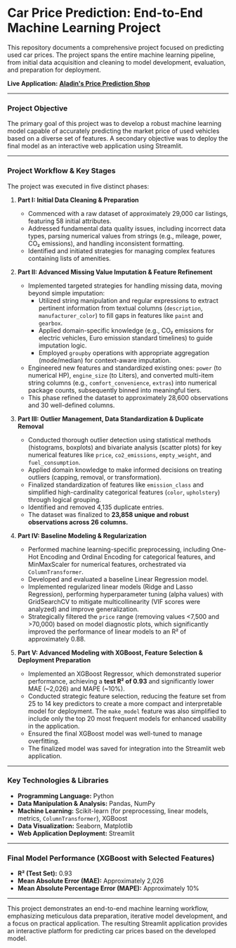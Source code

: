 # Car Price Prediction: End-to-End Machine Learning Project

This repository documents a comprehensive project focused on predicting used car prices. The project spans the entire machine learning pipeline, from initial data acquisition and cleaning to model development, evaluation, and preparation for deployment.

**Live Application:** [**Aladin's Price Prediction Shop**](https://aladinspricepredictionshop.streamlit.app/)

---

### Project Objective

The primary goal of this project was to develop a robust machine learning model capable of accurately predicting the market price of used vehicles based on a diverse set of features. A secondary objective was to deploy the final model as an interactive web application using Streamlit.

---

### Project Workflow & Key Stages

The project was executed in five distinct phases:

1.  **Part I: Initial Data Cleaning & Preparation**
    *   Commenced with a raw dataset of approximately 29,000 car listings, featuring 58 initial attributes.
    *   Addressed fundamental data quality issues, including incorrect data types, parsing numerical values from strings (e.g., mileage, power, CO₂ emissions), and handling inconsistent formatting.
    *   Identified and initiated strategies for managing complex features containing lists of amenities.

2.  **Part II: Advanced Missing Value Imputation & Feature Refinement**
    *   Implemented targeted strategies for handling missing data, moving beyond simple imputation:
        *   Utilized string manipulation and regular expressions to extract pertinent information from textual columns (`description`, `manufacturer_color`) to fill gaps in features like `paint` and `gearbox`.
        *   Applied domain-specific knowledge (e.g., CO₂ emissions for electric vehicles, Euro emission standard timelines) to guide imputation logic.
        *   Employed `groupby` operations with appropriate aggregation (mode/median) for context-aware imputation.
    *   Engineered new features and standardized existing ones: `power` (to numerical HP), `engine_size` (to Liters), and converted multi-item string columns (e.g., `comfort_convenience`, `extras`) into numerical package counts, subsequently binned into meaningful tiers.
    *   This phase refined the dataset to approximately 28,600 observations and 30 well-defined columns.

3.  **Part III: Outlier Management, Data Standardization & Duplicate Removal**
    *   Conducted thorough outlier detection using statistical methods (histograms, boxplots) and bivariate analysis (scatter plots) for key numerical features like `price`, `co2_emissions`, `empty_weight`, and `fuel_consumption`.
    *   Applied domain knowledge to make informed decisions on treating outliers (capping, removal, or transformation).
    *   Finalized standardization of features like `emission_class` and simplified high-cardinality categorical features (`color`, `upholstery`) through logical grouping.
    *   Identified and removed 4,135 duplicate entries.
    *   The dataset was finalized to **23,858 unique and robust observations across 26 columns.**

4.  **Part IV: Baseline Modeling & Regularization**
    *   Performed machine learning-specific preprocessing, including One-Hot Encoding and Ordinal Encoding for categorical features, and MinMaxScaler for numerical features, orchestrated via `ColumnTransformer`.
    *   Developed and evaluated a baseline Linear Regression model.
    *   Implemented regularized linear models (Ridge and Lasso Regression), performing hyperparameter tuning (alpha values) with GridSearchCV to mitigate multicollinearity (VIF scores were analyzed) and improve generalization.
    *   Strategically filtered the `price` range (removing values <7,500 and >70,000) based on model diagnostic plots, which significantly improved the performance of linear models to an R² of approximately 0.88.

5.  **Part V: Advanced Modeling with XGBoost, Feature Selection & Deployment Preparation**
    *   Implemented an XGBoost Regressor, which demonstrated superior performance, achieving a **test R² of 0.93** and significantly lower MAE (~2,026) and MAPE (~10%).
    *   Conducted strategic feature selection, reducing the feature set from 25 to 14 key predictors to create a more compact and interpretable model for deployment. The `make_model` feature was also simplified to include only the top 20 most frequent models for enhanced usability in the application.
    *   Ensured the final XGBoost model was well-tuned to manage overfitting.
    *   The finalized model was saved for integration into the Streamlit web application.

---

### Key Technologies & Libraries

*   **Programming Language:** Python
*   **Data Manipulation & Analysis:** Pandas, NumPy
*   **Machine Learning:** Scikit-learn (for preprocessing, linear models, metrics, `ColumnTransformer`), XGBoost
*   **Data Visualization:** Seaborn, Matplotlib
*   **Web Application Deployment:** Streamlit

---

### Final Model Performance (XGBoost with Selected Features)

*   **R² (Test Set):** 0.93
*   **Mean Absolute Error (MAE):** Approximately 2,026
*   **Mean Absolute Percentage Error (MAPE):** Approximately 10%

---

This project demonstrates an end-to-end machine learning workflow, emphasizing meticulous data preparation, iterative model development, and a focus on practical application. The resulting Streamlit application provides an interactive platform for predicting car prices based on the developed model.
